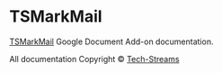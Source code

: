 # TSMarkMail

[TSMarkMail](http://techstreams.github.io/tsmarkmail/) Google Document Add-on documentation.

All documentation Copyright © [Tech-Streams](http://tech-streams.com)
